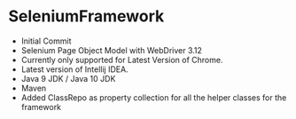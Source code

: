 # SeleniumFramework
* Initial Commit
* Selenium Page Object Model with WebDriver 3.12
* Currently only supported for Latest Version of Chrome.
* Latest version of Intellij IDEA.
* Java 9 JDK / Java 10 JDK
* Maven
* Added ClassRepo as property collection for all the helper classes for the framework
